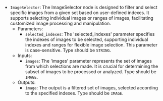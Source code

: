 - `ImageSelector`: The ImageSelector node is designed to filter and select specific images from a given set based on user-defined indexes. It supports selecting individual images or ranges of images, facilitating customized image processing and manipulation.
    - Parameters:
        - `selected_indexes`: The 'selected_indexes' parameter specifies the indexes of images to be selected, supporting individual indexes and ranges for flexible image selection. This parameter is case-sensitive. Type should be `STRING`.
    - Inputs:
        - `images`: The 'images' parameter represents the set of images from which selections are made. It is crucial for determining the subset of images to be processed or analyzed. Type should be `IMAGE`.
    - Outputs:
        - `image`: The output is a filtered set of images, selected according to the specified indexes. Type should be `IMAGE`.
